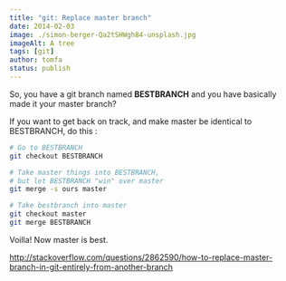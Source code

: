```yaml
---
title: "git: Replace master branch"
date: 2014-02-03
image: ./simon-berger-Qa2tSHWgh84-unsplash.jpg
imageAlt: A tree    
tags: [git]
author: tomfa
status: publish
---
```


So, you have a git branch named **BESTBRANCH** and you have basically made it your master branch?

If you want to get back on track, and make master be identical to BESTBRANCH, do this :

```bash
# Go to BESTBRANCH
git checkout BESTBRANCH 

# Take master things into BESTBRANCH, 
# but let BESTBRANCH "win" over master
git merge -s ours master 

# Take bestbranch into master
git checkout master 
git merge BESTBRANCH
``` 

Voilla! Now master is best.

http://stackoverflow.com/questions/2862590/how-to-replace-master-branch-in-git-entirely-from-another-branch
